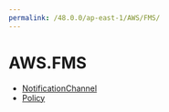 ```yaml
---
permalink: /48.0.0/ap-east-1/AWS/FMS/
---
```


# AWS.FMS



* [NotificationChannel](NotificationChannel.md)
* [Policy](Policy.md)
